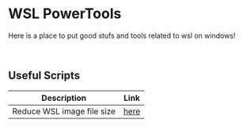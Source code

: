 # WSL PowerTools
Here is a place to put good stufs and tools related to wsl on windows!

<br>

## Useful Scripts
|Description|Link|
| --- | --- |
| Reduce WSL image file size | [here](https://https://github.com/rodrigoramosrs/wsl-powertools\scripts\shrink-wsl-vhdx-size.ps1)  |

